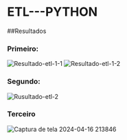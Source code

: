 # ETL---PYTHON

##Resultados

### Primeiro:
![Resultado-etl-1-1](https://github.com/HyP3rZer4/ETL---PYTHON/assets/121987957/715b92e0-3241-475c-9160-b4e1284a757d)
![Resultado-etl-1-2](https://github.com/HyP3rZer4/ETL---PYTHON/assets/121987957/b815e437-5831-4104-86a8-450978719063)

### Segundo:
![Rusultado-etl-2](https://github.com/HyP3rZer4/ETL---PYTHON/assets/121987957/fa1081ec-8d77-46fb-8f04-94ac3bb4a7ec)

### Terceiro
![Captura de tela 2024-04-16 213846](https://github.com/HyP3rZer4/ETL---PYTHON/assets/121987957/93cb809f-1599-4296-a000-c2c751f860b6)
